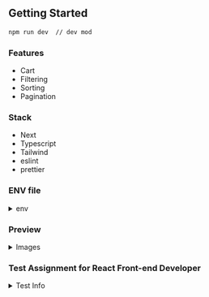 ## Getting Started

```bash
npm run dev  // dev mod
```

### Features

* Cart
* Filtering
* Sorting
* Pagination

### Stack

* Next
* Typescript
* Tailwind
* eslint
* prettier

### ENV file

<details><summary>env</summary>

BASE_API_URL=

</details>

### Preview

<details><summary>Images</summary>

![image](https://github.com/user-attachments/assets/73ea56d3-aa54-491b-a03f-7f88542b266d)
![image](https://github.com/user-attachments/assets/311be49b-e6dd-4113-89bd-1b00366db10a)
![image](https://github.com/user-attachments/assets/e8d05a5e-3051-4a03-be96-3b8d0994ffad)
![image](https://github.com/user-attachments/assets/3ba954f5-0158-432a-9e1a-a67bcdb332d5)

</details>

### Test Assignment for React Front-end Developer

<details><summary>Test Info</summary>
React (Next.js) E-commerce Product Listing Page with Server Side Rendering
Objective: The goal of this coding challenge is to create an e-commerce product listing page using Next.js
and Tailwind CSS. The candidate should demonstrate their ability to work with React components,
manage state using Redux, interact with an API on the server-side, and implement SEO metadata.
Requirements:
1. Use the latest version of Next.js to create a new project. Set up Tailwind CSS for styling.
2. Fetch product data from the provided JSON API endpoint on the server side (you can use a
service like My JSON Server or JSONPlaceholder to host your JSON data). Each page should
contain SEO metadata.
3. The code should written in Typescript and should be Type saved.
3. Example data structure:

4. Create a product listing page that displays the fetched product data in a grid layout. Each
   product card should include:
   ○ Product image
   ○ Product name
   ○ Product description (truncate to 100 characters)
   ○ Price (formatted with currency)
   ○ Rating (display using stars or a numerical value)

5. Implement pagination or infinite scroll for the product listing. Limit the initial page to
   display
   only 10 products, and load more as the user interacts with the page.
6. Add a search bar to filter products by title. The search should be case-insensitive and update
   the product listing in real-time as the user types.
7. Implement sorting functionality for the products (e.g., by price or rating).
8. Add the ability to add products to a shopping cart and display the total number of items and the
   total price in a fixed header.
9. Set up Redux for state management.
10. Create a simple responsive design for the product listing page using Tailwind CSS.
11. Write clean, modular, and maintainable code.
12. Use Git for version control and provide a link to a GitHub repository with the completed
    project.

Bonus Points:

1. Write tests for the application using a testing library such as Jest and React Testing Library.
   Evaluation Criteria:

* Code quality and organization
* Proper use of React components and state management with Redux
* Server-side data fetching and handling SEO metadata
* Responsive design and user experience with Tailwind CSS
* Bonus features and overall functionality
  Submission:
  Submit the GitHub repository link, along with a short description of the implemented features and
  any
  known issues.

</details>
